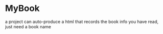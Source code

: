 MyBook
======

a project can auto-produce a html that records the book info you have read, just need a book name 

